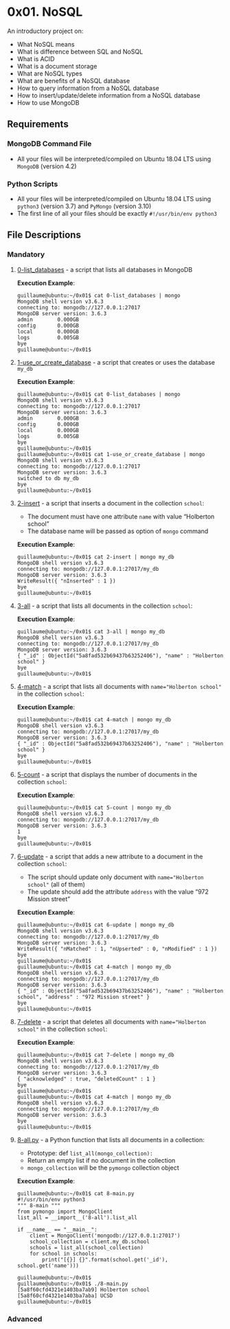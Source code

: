 # 0x01. NoSQL
An introductory project on:
- What NoSQL means
- What is difference between SQL and NoSQL
- What is ACID
- What is a document storage
- What are NoSQL types
- What are benefits of a NoSQL database
- How to query information from a NoSQL database
- How to insert/update/delete information from a NoSQL database
- How to use MongoDB

## Requirements
### MongoDB Command File
- All your files will be interpreted/compiled on Ubuntu 18.04 LTS using `MongoDB` (version 4.2)
### Python Scripts
- All your files will be interpreted/compiled on Ubuntu 18.04 LTS using `python3` (version 3.7) and `PyMongo` (version 3.10)
- The first line of all your files should be exactly `#!/usr/bin/env python3`

## File Descriptions
### Mandatory
1. [0-list_databases](./0-list_databases) - a script that lists all databases in MongoDB
   
    **Execution Example**:
    ```
    guillaume@ubuntu:~/0x01$ cat 0-list_databases | mongo
    MongoDB shell version v3.6.3
    connecting to: mongodb://127.0.0.1:27017
    MongoDB server version: 3.6.3
    admin        0.000GB
    config       0.000GB
    local        0.000GB
    logs         0.005GB
    bye
    guillaume@ubuntu:~/0x01$
    ```

2. [1-use_or_create_database](./1-use_or_create_database) - a script that creates or uses the database `my_db`
   
    **Execution Example**:
    ```
    guillaume@ubuntu:~/0x01$ cat 0-list_databases | mongo
    MongoDB shell version v3.6.3
    connecting to: mongodb://127.0.0.1:27017
    MongoDB server version: 3.6.3
    admin        0.000GB
    config       0.000GB
    local        0.000GB
    logs         0.005GB
    bye
    guillaume@ubuntu:~/0x01$
    guillaume@ubuntu:~/0x01$ cat 1-use_or_create_database | mongo
    MongoDB shell version v3.6.3
    connecting to: mongodb://127.0.0.1:27017
    MongoDB server version: 3.6.3
    switched to db my_db
    bye
    guillaume@ubuntu:~/0x01$
    ```

3. [2-insert](./2-insert) - a script that inserts a document in the collection `school`:
    -  The document must have one attribute `name` with value “Holberton school”
    - The database name will be passed as option of `mongo` command
      
    **Execution Example**:
    ```
    guillaume@ubuntu:~/0x01$ cat 2-insert | mongo my_db
    MongoDB shell version v3.6.3
    connecting to: mongodb://127.0.0.1:27017/my_db
    MongoDB server version: 3.6.3
    WriteResult({ "nInserted" : 1 })
    bye
    guillaume@ubuntu:~/0x01$
    ```

4. [3-all](./3-all) - a script that lists all documents in the collection `school`:
      
    **Execution Example**:
   ```
   guillaume@ubuntu:~/0x01$ cat 3-all | mongo my_db
   MongoDB shell version v3.6.3
   connecting to: mongodb://127.0.0.1:27017/my_db
   MongoDB server version: 3.6.3
   { "_id" : ObjectId("5a8fad532b69437b63252406"), "name" : "Holberton school" }
   bye
   guillaume@ubuntu:~/0x01$
   ```
  
5. [4-match](./4-match) - a script that lists all documents with `name="Holberton school"` in the collection `school`:
   
   **Execution Example**:
   ```
   guillaume@ubuntu:~/0x01$ cat 4-match | mongo my_db
   MongoDB shell version v3.6.3
   connecting to: mongodb://127.0.0.1:27017/my_db
   MongoDB server version: 3.6.3
   { "_id" : ObjectId("5a8fad532b69437b63252406"), "name" : "Holberton school" }
   bye
   guillaume@ubuntu:~/0x01$
   ```

6. [5-count](./5-count) - a script that displays the number of documents in the collection `school`:
   
   **Execution Example**:
   ```
   guillaume@ubuntu:~/0x01$ cat 5-count | mongo my_db
   MongoDB shell version v3.6.3
   connecting to: mongodb://127.0.0.1:27017/my_db
   MongoDB server version: 3.6.3
   1
   bye
   guillaume@ubuntu:~/0x01$
   ```

7. [6-update](./6-update) - a script that adds a new attribute to a document in the collection `school`:
   - The script should update only document with `name="Holberton school"` (all of them)
   - The update should add the attribute `address` with the value “972 Mission street”
   
   **Execution Example**:
   ```
   guillaume@ubuntu:~/0x01$ cat 6-update | mongo my_db
   MongoDB shell version v3.6.3
   connecting to: mongodb://127.0.0.1:27017/my_db
   MongoDB server version: 3.6.3
   WriteResult({ "nMatched" : 1, "nUpserted" : 0, "nModified" : 1 })
   bye
   guillaume@ubuntu:~/0x01$ 
   guillaume@ubuntu:~/0x01$ cat 4-match | mongo my_db
   MongoDB shell version v3.6.3
   connecting to: mongodb://127.0.0.1:27017/my_db
   MongoDB server version: 3.6.3
   { "_id" : ObjectId("5a8fad532b69437b63252406"), "name" : "Holberton school", "address" : "972 Mission street" }
   bye
   guillaume@ubuntu:~/0x01$ 
   ```

8. [7-delete](./7-delete) - a script that deletes all documents with `name="Holberton school"` in the collection `school`:

   **Execution Example**:
   ```
   guillaume@ubuntu:~/0x01$ cat 7-delete | mongo my_db
   MongoDB shell version v3.6.3
   connecting to: mongodb://127.0.0.1:27017/my_db
   MongoDB server version: 3.6.3
   { "acknowledged" : true, "deletedCount" : 1 }
   bye
   guillaume@ubuntu:~/0x01$ 
   guillaume@ubuntu:~/0x01$ cat 4-match | mongo my_db
   MongoDB shell version v3.6.3
   connecting to: mongodb://127.0.0.1:27017/my_db
   MongoDB server version: 3.6.3
   bye
   guillaume@ubuntu:~/0x01$
   ```

9. [8-all.py](./8-all.py) - a Python function that lists all documents in a collection:
   - Prototype: def `list_all(mongo_collection):`
   - Return an empty list if no document in the collection
   - `mongo_collection` will be the `pymongo` collection object

   **Execution Example**:
   ```
   guillaume@ubuntu:~/0x01$ cat 8-main.py
   #!/usr/bin/env python3
   """ 8-main """
   from pymongo import MongoClient
   list_all = __import__('8-all').list_all
   
   if __name__ == "__main__":
       client = MongoClient('mongodb://127.0.0.1:27017')
       school_collection = client.my_db.school
       schools = list_all(school_collection)
       for school in schools:
           print("[{}] {}".format(school.get('_id'), school.get('name')))
   
   guillaume@ubuntu:~/0x01$ 
   guillaume@ubuntu:~/0x01$ ./8-main.py
   [5a8f60cfd4321e1403ba7ab9] Holberton school
   [5a8f60cfd4321e1403ba7aba] UCSD
   guillaume@ubuntu:~/0x01$ 
   ```
   
### Advanced
